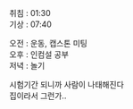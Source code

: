취침 : 01:30  
기상 : 07:40  
  
오전 : 운동, 캡스톤 미팅  
오후 : 인컴설 공부  
저녁 : 놀기  
  
시험기간 되니까 사람이 나태해진다  
집이라서 그런가..
